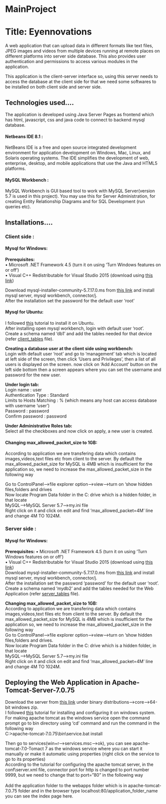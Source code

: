 # MainProject
# Title: Eyennovations

A web application that can upload data in different formats like text files, JPEG images and videos from multiple devices running at remote places on different platforms into server side database. This also provides user authentication and permissions to access various modules in the application.

This application is the client-server interface so, using this server needs to access the database at the client side for that we need some softwares to be installed on both client side and server side. 

## Technologies used….
The application is developed using Java Server Pages as frontend which has html, javascript, css and java code to connect to backend mysql database.

#### Netbeans IDE 8.1 :
NetBeans IDE is a free and open source integrated development environment for application development on Windows, Mac, Linux, and Solaris operating systems. The IDE simplifies the development of web, enterprise, desktop, and mobile applications that use the Java and HTML5 platforms.

#### MySQL Workbench :
MySQL Workbench is GUI based tool to work with MySQL Server(version 5.7 is used in this project). You may use this for Server  Administration, for creating Entity Relationship Diagrams and for SQL Development (run queries etc).

## Installations….
### Client side :
#### Mysql for Windows:
**Prerequisites:**   
  •	Microsoft .NET Framework 4.5 (turn it on using ‘Turn Windows features on or off’)   
  •	Visual C++ Redistributable for Visual Studio 2015 (download using [this link](https://www.microsoft.com/en-us/download/details.aspx?id=48145))
  
Download mysql-installer-community-5.7.17.0.ms from [this link](https://dev.mysql.com/downloads/installer/) and install mysql server, mysql workbench, connector/j.   
After the installation set the password for the default user ‘root’
#### Mysql for Ubuntu:   
I followed [this](http://www.devopsservice.com/install-mysql-workbench-on-ubuntu-14-04-and-centos-6/) tutorial to install it on Ubuntu.   
After installing open mysql workbench, login with default user ‘root’.   
Create a schema named ‘db1’ and add the tables needed for that device (refer [client_tables](https://github.com/Ravali1996/MainProject/blob/master/client_tables.md) file).   

**Creating a database user at the client side using workbench:**   
Login with default user ‘root’ and go to ‘management’ tab which is located at left side of the screen, then click ‘Users and Privileges’, then a list of all users is displayed on the screen. now click on ‘Add Account’ button on the left side bottom then a screen appears where you can set the username and password for the new user.   

**Under login tab:**   
Login name : user   
Authentication Type : Standard   
Limits to Hosts Matching : % (which means any host can access database with username ‘user’)   
Password : password   
Confirm password : password   

**Under Administrative Roles tab:**   
Select all the checkboxes and now click on apply, a new user is created.   

#### Changing max_allowed_packet_size to 1GB:
According to application we are transfering data which contains images,videos,text files etc from client to the server. By default the max_allowed_packet_size for MySQL is 4MB which is insufficient for the application so, we need to increase the max_allowed_packet_size in the following way   

Go to ControlPanel-->file explorer option-->view-->turn on ‘show hidden files,folders and drives   
Now locate Program Data folder in the C: drive which is a hidden folder, in that locate   
MySQL-->MySQL Server 5.7-->my.ini file   
Right click on it and click on edit and find ‘max_allowed_packet=4M’ line and change 4M TO 1024M.

### Server side :
#### Mysql for Windows:    
**Prerequisites:**
  •	Microsoft .NET Framework 4.5 (turn it on using ‘Turn Windows features on or off’)   
  •	Visual C++ Redistributable for Visual Studio 2015 (download using [this link](https://www.microsoft.com/en-us/download/details.aspx?id=48145))    
Download mysql-installer-community-5.7.17.0.ms from [this link](https://dev.mysql.com/downloads/installer/) and install mysql server, mysql workbench, connector/j.   
After the installation set the password ‘password’ for the default user ‘root’.   
Create a schema named ‘mydb2’ and add the tables needed for the Web Application (refer [server_tables](https://github.com/Ravali1996/MainProject/blob/master/server_tables.md) file).   

**Changing max_allowed_packet_size to 1GB:**   
According to application we are transfering data which contains images,videos,text files etc from client to the server. By default the max_allowed_packet_size for MySQL is 4MB which is insufficient for the application so, we need to increase the max_allowed_packet_size in the following way   
Go to ControlPanel-->file explorer option-->view-->turn on ‘show hidden files,folders and drives.   
Now locate Program Data folder in the C: drive which is a hidden folder, in that locate   
MySQL-->MySQL Server 5.7-->my.ini file    
Right click on it and click on edit and find ‘max_allowed_packet=4M’ line and change 4M TO 1024M.   

## Deploying the Web Application in Apache-Tomcat-Server-7.0.75   
Download the server from [this link](https://tomcat.apache.org/download-70.cgi) under binary distributions-->core-->64-bit windows zip.   
I followed [this](http://www.c-sharpcorner.com/UploadFile/fd0172/how-to-configure-and-install-apache-tomcat-server-in-windows/) tutorial for installing and configuring it on windows system.   
For making apache tomcat as the windows service open the command prompt go to bin directory using ‘cd’ command and run the command in the following way   
C:\>apache-tomcat-7.0.75\bin\service.bat install   

Then go to services(win+r-->services.msc-->ok), you can see apache-tomcat-7.0-Tomact 7 as the windows service where you can start it manually or make it automatic using properties (right click on the service to go to its properties)   
According to the tutorial for configuring the apache tomcat server, in the conf\server.xml file, connector port for http is changed to port number 9999, but we need to change that to port=”80” in the following way   
<Connector port="80" protocol="HTTP/1.1" connectionTimeout="20000" redirectPort="8443" />   
Add the application folder to the webapps folder which is in apache-tomcat-7.0.75 folder and in the browser type localhost:80/application_folder_name you can see the index page here.

